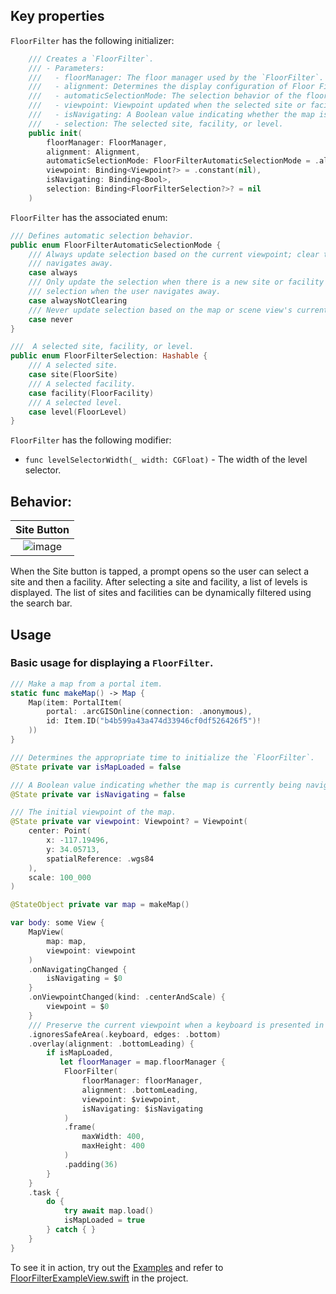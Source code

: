 

## Key properties

`FloorFilter` has the following initializer:

```swift
    /// Creates a `FloorFilter`.
    /// - Parameters:
    ///   - floorManager: The floor manager used by the `FloorFilter`.
    ///   - alignment: Determines the display configuration of Floor Filter elements.
    ///   - automaticSelectionMode: The selection behavior of the floor filter.
    ///   - viewpoint: Viewpoint updated when the selected site or facility changes.
    ///   - isNavigating: A Boolean value indicating whether the map is currently being navigated.
    ///   - selection: The selected site, facility, or level.
    public init(
        floorManager: FloorManager,
        alignment: Alignment,
        automaticSelectionMode: FloorFilterAutomaticSelectionMode = .always,
        viewpoint: Binding<Viewpoint?> = .constant(nil),
        isNavigating: Binding<Bool>,
        selection: Binding<FloorFilterSelection?>? = nil
    )
```

`FloorFilter` has the associated enum:

```swift
/// Defines automatic selection behavior.
public enum FloorFilterAutomaticSelectionMode {
    /// Always update selection based on the current viewpoint; clear the selection when the user
    /// navigates away.
    case always
    /// Only update the selection when there is a new site or facility in the current viewpoint; don't clear
    /// selection when the user navigates away.
    case alwaysNotClearing
    /// Never update selection based on the map or scene view's current viewpoint.
    case never
}

///  A selected site, facility, or level.
public enum FloorFilterSelection: Hashable {
    /// A selected site.
    case site(FloorSite)
    /// A selected facility.
    case facility(FloorFacility)
    /// A selected level.
    case level(FloorLevel)
}
```

`FloorFilter` has the following modifier:

- `func levelSelectorWidth(_ width: CGFloat)` - The width of the level selector.

## Behavior:

|Site Button|
|:--:|
|![image](https://user-images.githubusercontent.com/3998072/203417956-5161103d-5d29-42fa-8564-de254159efe2.png)|

When the Site button is tapped, a prompt opens so the user can select a site and then a facility. After selecting a site and facility, a list of levels is displayed. The list of sites and facilities can be dynamically filtered using the search bar.

## Usage

### Basic usage for displaying a `FloorFilter`.

```swift
/// Make a map from a portal item.
static func makeMap() -> Map {
    Map(item: PortalItem(
        portal: .arcGISOnline(connection: .anonymous),
        id: Item.ID("b4b599a43a474d33946cf0df526426f5")!
    ))
}

/// Determines the appropriate time to initialize the `FloorFilter`.
@State private var isMapLoaded = false

/// A Boolean value indicating whether the map is currently being navigated.
@State private var isNavigating = false

/// The initial viewpoint of the map.
@State private var viewpoint: Viewpoint? = Viewpoint(
    center: Point(
        x: -117.19496,
        y: 34.05713,
        spatialReference: .wgs84
    ),
    scale: 100_000
)

@StateObject private var map = makeMap()

var body: some View {
    MapView(
        map: map,
        viewpoint: viewpoint
    )
    .onNavigatingChanged {
        isNavigating = $0
    }
    .onViewpointChanged(kind: .centerAndScale) {
        viewpoint = $0
    }
    /// Preserve the current viewpoint when a keyboard is presented in landscape.
    .ignoresSafeArea(.keyboard, edges: .bottom)
    .overlay(alignment: .bottomLeading) {
        if isMapLoaded,
           let floorManager = map.floorManager {
            FloorFilter(
                floorManager: floorManager,
                alignment: .bottomLeading,
                viewpoint: $viewpoint,
                isNavigating: $isNavigating
            )
            .frame(
                maxWidth: 400,
                maxHeight: 400
            )
            .padding(36)
        }
    }
    .task {
        do {
            try await map.load()
            isMapLoaded = true
        } catch { }
    }
}
```

To see it in action, try out the [Examples](../../Examples) and refer to [FloorFilterExampleView.swift](../../Examples/Examples/FloorFilterExampleView.swift) in the project.

